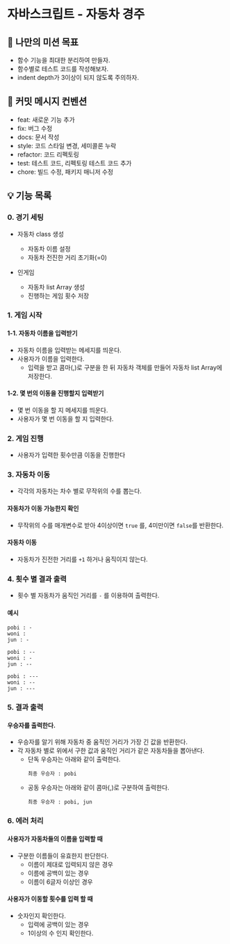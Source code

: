 # 자바스크립트 - 자동차 경주

## 🏁 나만의 미션 목표

- 함수 기능을 최대한 분리하여 만들자.
- 함수별로 테스트 코드를 작성해보자.
- indent depth가 3이상이 되지 않도록 주의하자.


## 📝 커밋 메시지 컨벤션

- feat: 새로운 기능 추가
- fix: 버그 수정
- docs: 문서 작성
- style: 코드 스타일 변경, 세미콜론 누락
- refactor: 코드 리펙토링
- test: 테스트 코드, 리펙토링 테스트 코드 추가
- chore: 빌드 수정, 패키지 매니저 수정

## 💡 기능 목록

### 0. 경기 세팅

- 자동차 class 생성
  - 자동차 이름 설정
  - 자동차 전진한 거리 초기화(=0)

- 인게임
  - 자동차 list Array 생성
  - 진행하는 게임 횟수 저장

### 1. 게임 시작
#### 1-1. 자동차 이름을 입력받기

- 자동차 이름을 입력받는 메세지를 띄운다.
- 사용자가 이름을 입력한다.
  - 입력을 받고 콤마(,)로 구분을 한 뒤 자동차 객체를 만들어 자동차 list Array에 저장한다.

#### 1-2. 몇 번의 이동을 진행할지 입력받기

- 몇 번 이동을 할 지 메세지를 띄운다.
- 사용자가 몇 번 이동을 할 지 입력한다. 

### 2. 게임 진행

- 사용자가 입력한 횟수만큼 이동을 진행한다
  
### 3. 자동차 이동

- 각각의 자동차는 차수 별로 무작위의 수를 뽑는다.

#### 자동차가 이동 가능한지 확인

- 무작위의 수를 매개변수로 받아 4이상이면 `true` 를, 4미만이면 `false`를 반환한다.

#### 자동차 이동

- 자동차가 진전한 거리를 `+1` 하거나 움직이지 않는다.

### 4. 횟수 별 결과 출력

- 횟수 별 자동차가 움직인 거리를 `-` 를 이용하여 출력한다.

#### 예시
```
pobi : -
woni : 
jun : -

pobi : --
woni : -
jun : --

pobi : ---
woni : --
jun : ---

```

### 5. 결과 출력

#### 우승자를 출력한다.

- 우승자를 알기 위해 자동차 중 움직인 거리가 가장 긴 값을 반환한다.
- 각 자동차 별로 위에서 구한 값과 움직인 거리가 같은 자동차들을 뽑아낸다.
  - 단독 우승자는 아래와 같이 출력한다.
    ```
    최종 우승자 : pobi
    ```
  - 공동 우승자는 아래와 같이 콤마(,)로 구분하여 출력한다.
    ```
    최종 우승자 : pobi, jun
    ```
  
### 6. 에러 처리

#### 사용자가 자동차들의 이름을 입력할 때

- 구분한 이름들이 유효한지 판단한다.
  - 이름이 제대로 입력되지 않은 경우
  - 이름에 공백이 있는 경우
  - 이름이 6글자 이상인 경우

#### 사용자가 이동할 횟수를 입력 할 때 

- 숫자인지 확인한다.
  - 입력에 공백이 있는 경우
  - 1이상의 수 인지 확인한다.
